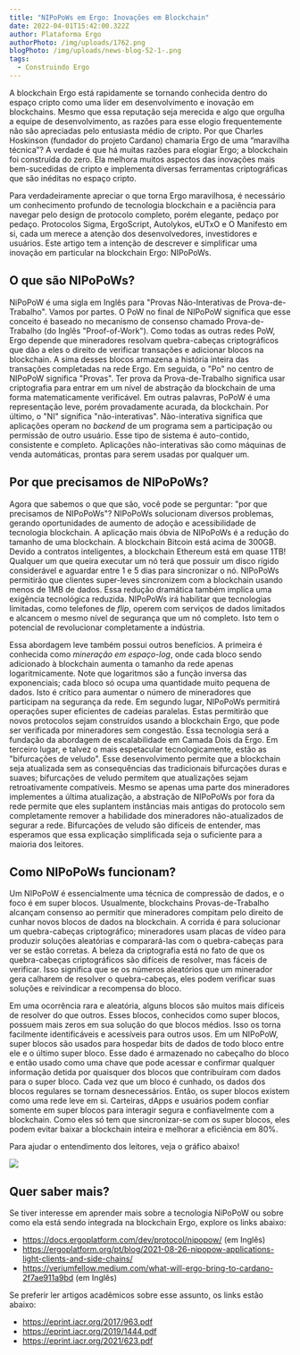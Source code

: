 ```yaml
---
title: "NIPoPoWs em Ergo: Inovações em Blockchain"
date: 2022-04-01T15:42:00.322Z
author: Plataforma Ergo
authorPhoto: /img/uploads/1762.png
blogPhoto: /img/uploads/news-blog-52-1-.png
tags:
  - Construindo Ergo
---
```

A blockchain Ergo está rapidamente se tornando conhecida dentro do espaço cripto como uma líder em desenvolvimento e inovação em blockchains. Mesmo que essa reputação seja merecida e algo que orgulha a equipe de desenvolvimento, as razões para esse elogio frequentemente não são apreciadas pelo entusiasta médio de cripto. Por que Charles Hoskinson (fundador do projeto Cardano) chamaria Ergo de uma “maravilha técnica”? A verdade é que há muitas razões para elogiar Ergo; a blockchain foi construída do zero. Ela melhora muitos aspectos das inovações mais bem-sucedidas de cripto e implementa diversas ferramentas criptográficas que são inéditas no espaço cripto. 

Para verdadeiramente apreciar o que torna Ergo maravilhosa, é necessário um conhecimento profundo de tecnologia blockchain e a paciência para navegar pelo design de protocolo completo, porém elegante, pedaço por pedaço. Protocolos Sigma, ErgoScript, Autolykos, eUTxO e O Manifesto em si, cada um merece a atenção dos desenvolvedores, investidores e usuários. Este artigo tem a intenção de descrever e simplificar uma inovação em particular na blockchain Ergo: NIPoPoWs. 

## O que são NIPoPoWs? 

NiPoPoW é uma sigla em Inglês para "Provas Não-Interativas de Prova-de-Trabalho". Vamos por partes. O PoW no final de NIPoPoW significa que esse conceito é baseado no mecanismo de consenso chamado Prova-de-Trabalho (do Inglês "Proof-of-Work"). Como todas as outras redes PoW, Ergo depende que mineradores resolvam quebra-cabeças criptográficos que dão a eles o direito de verificar transações e adicionar blocos na blockchain. A sima desses blocos armazena a história inteira das transações completadas na rede Ergo. Em seguida, o "Po" no centro de NIPoPoW significa "Provas". Ter prova da Prova-de-Trabalho significa usar criptografia para entrar em um nível de abstração da blockchain de uma forma matematicamente verificável. Em outras palavras, PoPoW é uma representação leve, porém provadamente acurada, da blockchain. Por último, o "NI" significa "não-interativas". Não-interativa significa que aplicações operam no *backend* de um programa sem a participação ou permissão de outro usuário. Esse tipo de sistema é auto-contido, consistente e completo. Aplicações não-interativas são como máquinas de venda automáticas, prontas para serem usadas por qualquer um.

## Por que precisamos de NIPoPoWs?

Agora que sabemos o que que são, você pode se perguntar: "por que precisamos de NIPoPoWs"? NIPoPoWs solucionam diversos problemas, gerando oportunidades de aumento de adoção e acessibilidade de tecnologia blockchain. A aplicação mais óbvia de NIPoPoWs é a redução do tamanho de uma blockchain. A blockchain Bitcoin está acima de 300GB. Devido a contratos inteligentes, a blockchain Ethereum está em quase 1TB! Qualquer um que queira executar um nó terá que possuir um disco rígido considerável e aguardar entre 1 e 5 dias para sincronizar o nó. NIPoPoWs permitirão que clientes super-leves sincronizem com a blockchain usando menos de 1MB de dados. Essa redução dramática também implica uma exigência tecnológica reduzida. NIPoPoWs irá habilitar que tecnologias limitadas, como telefones de *flip*, operem com serviços de dados limitados e alcancem o mesmo nível de segurança que um nó completo. Isto tem o potencial de revolucionar completamente a indústria.

Essa abordagem leve também possui outros benefícios. A primeira é conhecida como *mineração em espaço-log*, onde cada bloco sendo adicionado à blockchain aumenta o tamanho da rede apenas logaritmicamente. Note que logaritmos são a função inversa das exponenciais; cada bloco só ocupa uma quantidade muito pequena de dados. Isto é crítico para aumentar o número de mineradores que participam na segurança da rede. Em segundo lugar, NIPoPoWs permitirá operações super eficientes de cadeias paralelas. Estas permitirão que novos protocolos sejam construídos usando a blockchain Ergo, que pode ser verificada por mineradores sem congestão. Essa tecnologia será a fundação da abordagem de escalabilidade em Camada Dois da Ergo. Em terceiro lugar, e talvez o mais espetacular tecnologicamente, estão as "bifurcações de veludo". Esse desenvolvimento permite que a blockchain seja atualizada sem as consequências das tradicionais bifurcações duras e suaves; bifurcações de veludo permitem que atualizações sejam retroativamente compatíveis. Mesmo se apenas uma parte dos mineradores implementes a última atualização, a abstração de NIPoPoWs por fora da rede permite que eles suplantem instâncias mais antigas do protocolo sem completamente remover a habilidade dos mineradores não-atualizados de segurar a rede. Bifurcações de veludo são difíceis de entender, mas esperamos que essa explicação simplificada seja o suficiente para a maioria dos leitores. 

## Como NIPoPoWs funcionam? 

Um NIPoPoW é essencialmente uma técnica de compressão de dados, e o foco é em super blocos. Usualmente, blockchains Provas-de-Trabalho alcançam consenso ao permitir que mineradores compitam pelo direito de cunhar novos blocos de dados na blockchain. A corrida é para solucionar um quebra-cabeças criptográfico; mineradores usam placas de vídeo para produzir soluções aleatórias e comparará-las com o quebra-cabeças para ver se estão corretas. A beleza da criptografia está no fato de que os quebra-cabeças criptográficos são difíceis de resolver, mas fáceis de verificar. Isso significa que se os números aleatórios que um minerador gera calharem de resolver o quebra-cabeças, eles podem verificar suas soluções e reivindicar a recompensa do bloco. 

Em uma ocorrência rara e aleatória, alguns blocos são muitos mais difíceis de resolver do que outros. Esses blocos, conhecidos como super blocos, possuem mais zeros em sua solução do que blocos médios. Isso os torna facilmente identificáveis e acessíveis para outros usos. Em um NIPoPoW, super blocos são usados para hospedar bits de dados de todo bloco entre ele e o último super bloco. Esse dado é armazenado no cabeçalho do bloco e então usado como uma chave que pode acessar e confirmar qualquer informação detida por quaisquer dos blocos que contribuíram com dados para o super bloco. Cada vez que um bloco é cunhado, os dados dos blocos regulares se tornam desnecessários. Então, os super blocos existem como uma rede leve em si. Carteiras, dApps e usuários podem confiar somente em super blocos para interagir segura e confiavelmente com a blockchain. Como eles só tem que sincronizar-se com os super blocos, eles podem evitar baixar a blockchain inteira e melhorar a eficiência em 80%. 

Para ajudar o entendimento dos leitores, veja o gráfico abaixo! 

![](/img/uploads/nipopows-on-ergo.png)

## Quer saber mais? 

Se tiver interesse em aprender mais sobre a tecnologia NiPoPoW ou sobre como ela está sendo integrada na blockchain Ergo, explore os links abaixo: 

* <https://docs.ergoplatform.com/dev/protocol/nipopow/> (em Inglês)
* <https://ergoplatform.org/pt/blog/2021-08-26-nipopow-applications-light-clients-and-side-chains/> 
* <https://veriumfellow.medium.com/what-will-ergo-bring-to-cardano-2f7ae911a9bd> (em Inglês)

Se preferir ler artigos acadêmicos sobre esse assunto, os links estão abaixo:

* <https://eprint.iacr.org/2017/963.pdf> 
* <https://eprint.iacr.org/2019/1444.pdf>
* <https://eprint.iacr.org/2021/623.pdf>